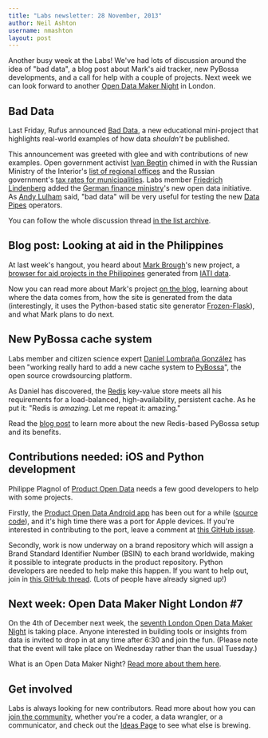 ```yaml
---
title: "Labs newsletter: 28 November, 2013"
author: Neil Ashton
username: nmashton
layout: post
---
```


Another busy week at the Labs! We've had lots of discussion around the idea of "bad data", a blog post about Mark's aid tracker, new PyBossa developments, and a call for help with a couple of projects. Next week we can look forward to another [Open Data Maker Night][1] in London.

## Bad Data

Last Friday, Rufus announced [Bad Data][2], a new educational mini-project that highlights real-world examples of how data *shouldn't* be published.

This announcement was greeted with glee and with contributions of new examples. Open government activist [Ivan Begtin][3] chimed in with the Russian Ministry of the Interior's [list of regional offices][4] and the Russian government's [tax rates for municipalities][5]. Labs member [Friedrich Lindenberg][6] added the [German finance ministry][7]'s new open data initiative. As [Andy Lulham][8] said, "bad data" will be very useful for testing the new [Data Pipes][9] operators.

You can follow the whole discussion thread [in the list archive][10].

## Blog post: Looking at aid in the Philippines

At last week's hangout, you heard about [Mark Brough][11]'s new project, a [browser for aid projects in the Philippines][12] generated from [IATI data][13].

Now you can read more about Mark's project [on the blog][14], learning about where the data comes from, how the site is generated from the data (interestingly, it uses the Python-based static site generator [Frozen-Flask][15]), and what Mark plans to do next.

## New PyBossa cache system

Labs member and citizen science expert [Daniel Lombraña González][16] has been "working really hard to add a new cache system to [PyBossa][17]", the open source crowdsourcing platform.

As Daniel has discovered, the [Redis][18] key-value store meets all his requirements for a load-balanced, high-availability, persistent cache. As he put it: "Redis is *amazing*. Let me repeat it: amazing."

Read the [blog post][19] to learn more about the new Redis-based PyBossa setup and its benefits.

## Contributions needed: iOS and Python development

Philippe Plagnol of [Product Open Data][20] needs a few good developers to help with some projects.

Firstly, the [Product Open Data Android app][21] has been out for a while ([source code][22]), and it's high time there was a port for Apple devices. If you're interested in contributing to the port, leave a comment at [this GitHub issue][23].

Secondly, work is now underway on a brand repository which will assign a Brand Standard Identifier Number (BSIN) to each brand worldwide, making it possible to integrate products in the product repository. Python developers are needed to help make this happen. If you want to help out, join in [this GitHub thread][24]. (Lots of people have already signed up!)

## Next week: Open Data Maker Night London #7

On the 4th of December next week, the [seventh London Open Data Maker Night][25] is taking place. Anyone interested in building tools or insights from data is invited to drop in at any time after 6:30 and join the fun. (Please note that the event will take place on Wednesday rather than the usual Tuesday.)

What is an Open Data Maker Night? [Read more about them here][26].

## Get involved

Labs is always looking for new contributors. Read more about how you can [join the community][27], whether you're a coder, a data wrangler, or a communicator, and check out the [Ideas Page][28] to see what else is brewing.

[1]:	http://okfnlabs.org/events/open-data-maker/
[2]:	http://okfnlabs.org/bad-data/
[3]:	http://about.me/IvanBegtin
[4]:	http://mvd.ru/opendata/od1
[5]:	http://nalog.ru/ru/opendata/p9/
[6]:	http://okfnlabs.org/members/pudo/
[7]:	http://www.bundeshaushalt-info.de/download.html
[8]:	http://okfnlabs.org/members/andylolz/
[9]:	http://datapipes.okfnlabs.org/
[10]:	http://lists.okfn.org/pipermail/okfn-labs/2013-November/001165.html
[11]:	http://okfnlabs.org/members/markbrough/
[12]:	http://pwyf.github.io/philippines/
[13]:	http://iatiregistry.org/
[14]:	http://okfnlabs.org/blog/2013/11/25/philippines.html
[15]:	http://packages.python.org/Frozen-Flask/
[16]:	http://okfnlabs.org/members/teleyinex/
[17]:	https://www.google.ca/url?sa=t&rct=j&q=&esrc=s&source=web&cd=3&cad=rja&ved=0CDsQFjAC&url=https%3A%2F%2Fgithub.com%2FPyBossa%2Fpybossa&ei=BUyXUuA0zfyoAcyogegG&usg=AFQjCNErY8CeTnsLM8hOLUYr5xGR5qlvzw&bvm=bv.57155469,d.aWM
[18]:	http://redis.io/
[19]:	http://daniellombrana.es/blog/2013/11/26/pybossa-cache.html
[20]:	http://www.product-open-data.com
[21]:	https://play.google.com/store/apps/details?id=org.okfn.pod
[22]:	https://github.com/okfn/product-browser-android
[23]:	https://github.com/okfn/product-browser-ios/issues/1
[24]:	https://github.com/okfn/brand-manager/issues/9
[25]:	http://www.meetup.com/OpenKnowledgeFoundation/London-GB/1062882/
[26]:	http://okfnlabs.org/events/open-data-maker/
[27]:	http://okfnlabs.org/join/
[28]:	http://okfnlabs.org/ideas/
